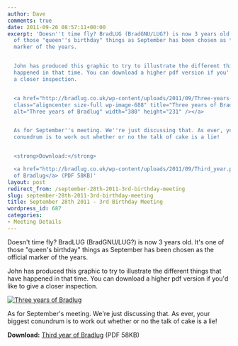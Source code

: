 ```yaml
---
author: Dave
comments: true
date: 2011-09-26 08:57:11+00:00
excerpt: 'Doesn''t time fly? BradLUG (BradGNU/LUG?) is now 3 years old. It''s one
  of those "queen''s birthday" things as September has been chosen as the official
  marker of the years.


  John has produced this graphic to try to illustrate the different things that have
  happened in that time. You can download a higher pdf version if you''d like to give
  a closer inspection.


  <a href="http://bradlug.co.uk/wp-content/uploads/2011/09/Three-years-of-bradlug.jpg"><img
  class="aligncenter size-full wp-image-688" title="Three years of Bradlug" src="http://bradlug.co.uk/wp-content/uploads/2011/09/Three-years-of-bradlug.jpg"
  alt="Three years of Bradlug" width="380" height="231" /></a>


  As for September''s meeting. We''re just discussing that. As ever, your biggest
  conundrum is to work out whether or no the talk of cake is a lie!


  <strong>Download:</strong>

  <a href="http://bradlug.co.uk/wp-content/uploads/2011/09/Third_year.pdf">Third year
  of Bradlug</a> (PDF 58KB)'
layout: post
redirect_from: /september-28th-2011-3rd-birthday-meeting
slug: september-28th-2011-3rd-birthday-meeting
title: September 28th 2011 - 3rd Birthday Meeting
wordpress_id: 687
categories:
- Meeting Details
---
```


Doesn't time fly? BradLUG (BradGNU/LUG?) is now 3 years old. It's one of those "queen's birthday" things as September has been chosen as the official marker of the years.

John has produced this graphic to try to illustrate the different things that have happened in that time. You can download a higher pdf version if you'd like to give a closer inspection.

[![Three years of Bradlug](http://bradlug.co.uk/wp-content/uploads/2011/09/Three-years-of-bradlug.jpg)](http://bradlug.co.uk/wp-content/uploads/2011/09/Three-years-of-bradlug.jpg)

As for September's meeting. We're just discussing that. As ever, your biggest conundrum is to work out whether or no the talk of cake is a lie!

**Download:**
[Third year of Bradlug](http://bradlug.co.uk/wp-content/uploads/2011/09/Third_year.pdf) (PDF 58KB)
